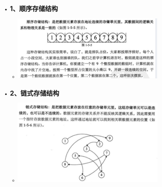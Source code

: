 - ## 1、顺序存储结构
	- ![image.png](../assets/image_1686110543718_0.png)
- ## 2、链式存储结构
	- ![image.png](../assets/image_1686110598876_0.png)